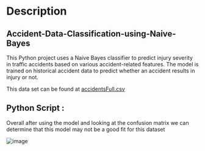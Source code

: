 # Description
## Accident-Data-Classification-using-Naive-Bayes
This Python project uses a Naive Bayes classifier to predict injury severity in traffic accidents based on various accident-related features. The model is trained on historical accident data to predict whether an accident results in injury or not.

This data set can be found at [accidentsFull.csv](https://github.com/user-attachments/files/18577458/accidentsFull.csv)
## Python Script :

Overall after using the model and looking at the confusion matrix we can determine that this model may not be a good fit for this dataset

![image](https://github.com/user-attachments/assets/b83f0b38-3f27-44b6-8441-51bc3775f443)
